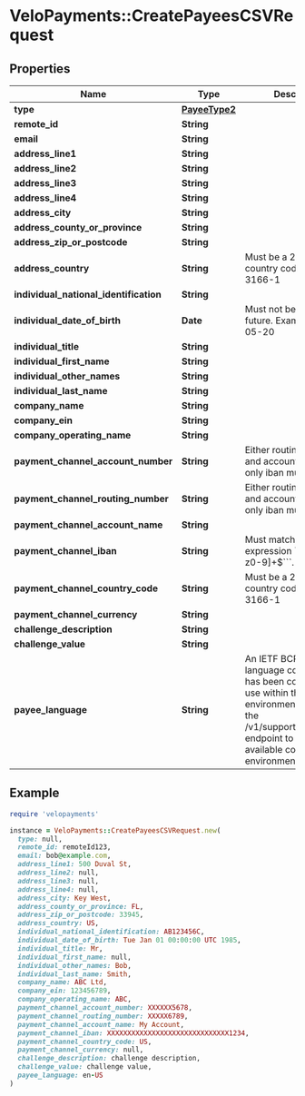 # VeloPayments::CreatePayeesCSVRequest

## Properties

| Name | Type | Description | Notes |
| ---- | ---- | ----------- | ----- |
| **type** | [**PayeeType2**](PayeeType2.md) |  |  |
| **remote_id** | **String** |  |  |
| **email** | **String** |  |  |
| **address_line1** | **String** |  |  |
| **address_line2** | **String** |  | [optional] |
| **address_line3** | **String** |  | [optional] |
| **address_line4** | **String** |  | [optional] |
| **address_city** | **String** |  |  |
| **address_county_or_province** | **String** |  | [optional] |
| **address_zip_or_postcode** | **String** |  |  |
| **address_country** | **String** | Must be a 2 character country code - per ISO 3166-1 |  |
| **individual_national_identification** | **String** |  | [optional] |
| **individual_date_of_birth** | **Date** | Must not be date in future. Example - 1970-05-20 | [optional] |
| **individual_title** | **String** |  | [optional] |
| **individual_first_name** | **String** |  | [optional] |
| **individual_other_names** | **String** |  | [optional] |
| **individual_last_name** | **String** |  | [optional] |
| **company_name** | **String** |  | [optional] |
| **company_ein** | **String** |  | [optional] |
| **company_operating_name** | **String** |  | [optional] |
| **payment_channel_account_number** | **String** | Either routing number and account number or only iban must be set | [optional] |
| **payment_channel_routing_number** | **String** | Either routing number and account number or only iban must be set | [optional] |
| **payment_channel_account_name** | **String** |  | [optional] |
| **payment_channel_iban** | **String** | Must match the regular expression &#x60;&#x60;&#x60;^[A-Za-z0-9]+$&#x60;&#x60;&#x60;. | [optional] |
| **payment_channel_country_code** | **String** | Must be a 2 character country code - per ISO 3166-1 | [optional] |
| **payment_channel_currency** | **String** |  | [optional] |
| **challenge_description** | **String** |  | [optional] |
| **challenge_value** | **String** |  | [optional] |
| **payee_language** | **String** | An IETF BCP 47 language code which has been configured for use within this Velo environment.&lt;BR&gt; See the /v1/supportedLanguages endpoint to list the available codes for an environment.  | [optional] |

## Example

```ruby
require 'velopayments'

instance = VeloPayments::CreatePayeesCSVRequest.new(
  type: null,
  remote_id: remoteId123,
  email: bob@example.com,
  address_line1: 500 Duval St,
  address_line2: null,
  address_line3: null,
  address_line4: null,
  address_city: Key West,
  address_county_or_province: FL,
  address_zip_or_postcode: 33945,
  address_country: US,
  individual_national_identification: AB123456C,
  individual_date_of_birth: Tue Jan 01 00:00:00 UTC 1985,
  individual_title: Mr,
  individual_first_name: null,
  individual_other_names: Bob,
  individual_last_name: Smith,
  company_name: ABC Ltd,
  company_ein: 123456789,
  company_operating_name: ABC,
  payment_channel_account_number: XXXXXX5678,
  payment_channel_routing_number: XXXXX6789,
  payment_channel_account_name: My Account,
  payment_channel_iban: XXXXXXXXXXXXXXXXXXXXXXXXXXXXXX1234,
  payment_channel_country_code: US,
  payment_channel_currency: null,
  challenge_description: challenge description,
  challenge_value: challenge value,
  payee_language: en-US
)
```

